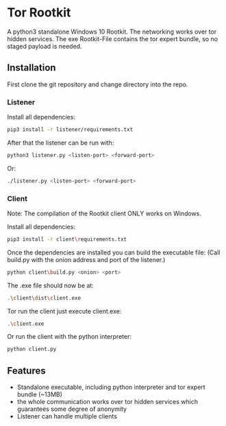 # Tor Rootkit
A python3 standalone Windows 10 Rootkit. The networking works over tor hidden services.
The exe Rootkit-File contains the tor expert bundle, so no staged payload is needed.

## Installation
First clone the git repository and change directory into the repo.

### Listener
Install all dependencies:
```bash
pip3 install -r listener/requirements.txt
```

After that the listener can be run with:
```bash
python3 listener.py <listen-port> <forward-port>
```
Or:
```bash
./listener.py <listen-port> <forward-port>
```

### Client
Note: The compilation of the Rootkit client ONLY works on Windows.

Install all dependencies:
```bash
pip3 install -r client\requirements.txt
```
Once the dependencies are installed you can build the executable file:
(Call build.py with the onion address and port of the listener.)
```bash
python client\build.py <onion> <port>
```
The .exe file should now be at:
```bash
.\client\dist\client.exe
```
Tor run the client just execute client.exe:
```bash
.\client.exe
```
Or run the client with the python interpreter:
```bash
python client.py
```

## Features
- Standalone executable, including python interpreter and tor expert bundle (~13MB)
- the whole communication works over tor hidden services which guarantees some degree of anonymity
- Listener can handle multiple clients
